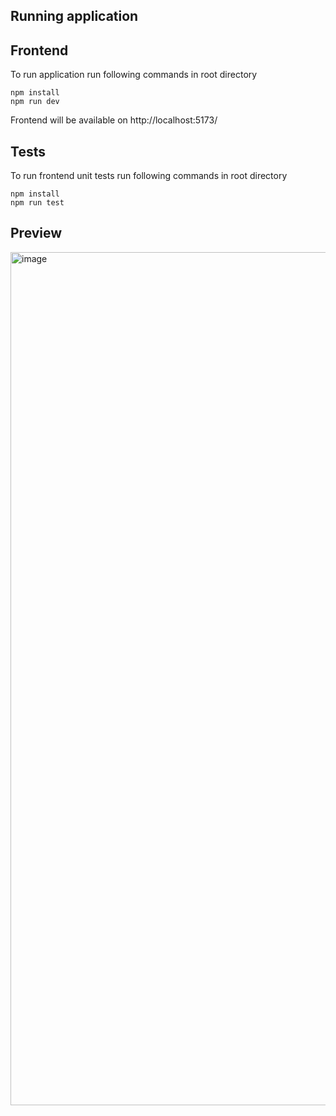 ## Running application

## Frontend

To run application run following commands in root directory

    npm install
    npm run dev

Frontend will be available on http://localhost:5173/

## Tests

To run frontend unit tests run following commands in root directory

    npm install
    npm run test

## Preview

<img width="1365" alt="image" src="https://user-images.githubusercontent.com/61962677/214460915-311929c5-e9a3-4de1-8b23-c3a8f811f968.png">
